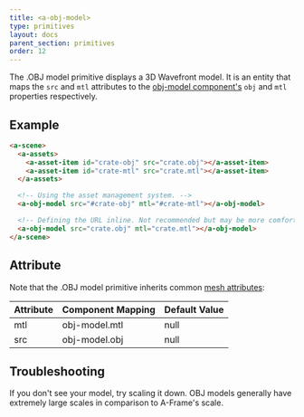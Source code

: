 ```yaml
---
title: <a-obj-model>
type: primitives
layout: docs
parent_section: primitives
order: 12
---
```


The .OBJ model primitive displays a 3D Wavefront model. It is an entity that maps the `src` and `mtl` attributes to the [obj-model component's][objcomponent] `obj` and `mtl` properties respectively.

## Example

```html
<a-scene>
  <a-assets>
    <a-asset-item id="crate-obj" src="crate.obj"></a-asset-item>
    <a-asset-item id="crate-mtl" src="crate.mtl"></a-asset-item>
  </a-assets>

  <!-- Using the asset management system. -->
  <a-obj-model src="#crate-obj" mtl="#crate-mtl"></a-obj-model>

  <!-- Defining the URL inline. Not recommended but may be more comfortable. -->
  <a-obj-model src="crate.obj" mtl="crate.mtl"></a-obj-model>
</a-scene>
```

## Attribute

Note that the .OBJ model primitive inherits common [mesh attributes][mesh]:

| Attribute | Component Mapping | Default Value |
|-----------|-------------------|---------------|
| mtl       | obj-model.mtl     | null          |
| src       | obj-model.obj     | null          |

## Troubleshooting

If you don't see your model, try scaling it down. OBJ models generally have extremely large scales in comparison to A-Frame's scale.

[mesh]: ./mesh-attributes.md
[objcomponent]: ../components/obj-model.md
